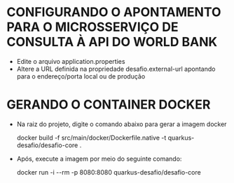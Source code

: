 # CONFIGURANDO O APONTAMENTO PARA O MICROSSERVIÇO DE CONSULTA À API DO WORLD BANK

- Edite o arquivo application.properties
- Altere a URL definida na propriedade desafio.external-url apontando para o endereço/porta local ou de produção 

# GERANDO O CONTAINER DOCKER

- Na raiz do projeto, digite o comando abaixo para gerar a imagem docker

	docker build -f src/main/docker/Dockerfile.native -t quarkus-desafio/desafio-core .
	
- Após, execute a imagem por meio do seguinte comando:

	docker run -i --rm -p 8080:8080 quarkus-desafio/desafio-core
	
